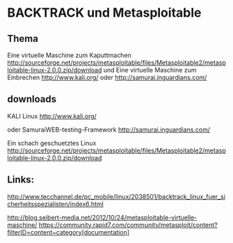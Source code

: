 # BACKTRACK und Metasploitable


Thema
--------------------------------------------------------------------------------
Eine virtuelle Maschine zum Kaputtmachen
	http://sourceforge.net/projects/metasploitable/files/Metasploitable2/metasploitable-linux-2.0.0.zip/download
und
Eine virtuelle Maschine zum Einbrechen
	http://www.kali.org/
	oder
	http://samurai.inguardians.com/




downloads
--------------------------------------------------------------------------------
KALI Linux
	http://www.kali.org/

oder
SamuraiWEB-testing-Framework
	http://samurai.inguardians.com/


Ein schach geschuetztes Linux
	http://sourceforge.net/projects/metasploitable/files/Metasploitable2/metasploitable-linux-2.0.0.zip/download


Links:
--------------------------------------------------------------------------------
http://www.tecchannel.de/pc_mobile/linux/2038501/backtrack_linux_fuer_sicherheitsspezialisten/index6.html

http://blog.seibert-media.net/2012/10/24/metasploitable-virtuelle-maschine/
https://community.rapid7.com/community/metasploit/content?filterID=content~category[documentation]





